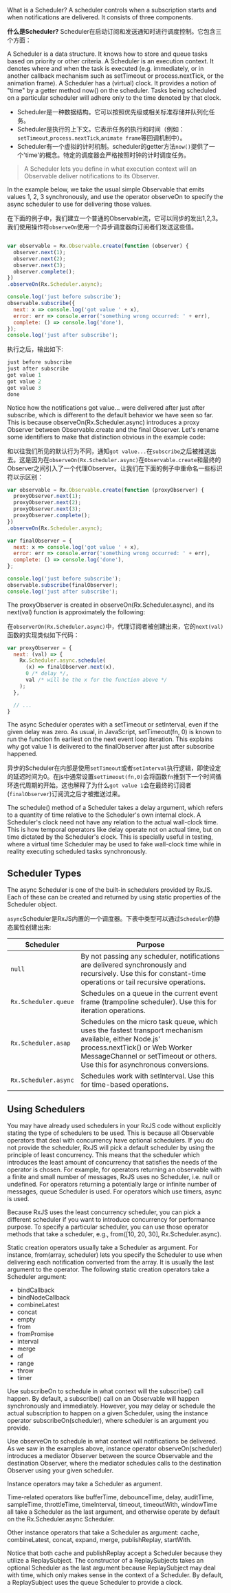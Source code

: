 What is a Scheduler? A scheduler controls when a subscription starts and when notifications are delivered. It consists of three components.

**什么是Scheduler?** Scheduler在启动订阅和发送通知时进行调度控制。它包含三个方面：

A Scheduler is a data structure. It knows how to store and queue tasks based on priority or other criteria.
A Scheduler is an execution context. It denotes where and when the task is executed (e.g. immediately, or in another callback mechanism such as setTimeout or process.nextTick, or the animation frame).
A Scheduler has a (virtual) clock. It provides a notion of "time" by a getter method now() on the scheduler. Tasks being scheduled on a particular scheduler will adhere only to the time denoted by that clock.

- Scheduler是一种数据结构。它可以按照优先级或相关标准存储并队列化任务。
- Scheduler是执行的上下文。它表示任务的执行和时间（例如：`setTimeout`,`process.nextTick`,`animate frame`等回调机制中）。
- Scheduler有一个虚拟的计时机制。scheduler的getter方法`now()`提供了一个'time'的概念。特定的调度器会严格按照时钟的计时调度任务。

>A Scheduler lets you define in what execution context will an Observable deliver notifications to its Observer.



In the example below, we take the usual simple Observable that emits values 1, 2, 3 synchronously, and use the operator observeOn to specify the async scheduler to use for delivering those values.

在下面的例子中，我们建立一个普通的Observable流，它可以同步的发出1,2,3。我们使用操作符`observeOn`使用一个异步调度器向订阅者们发送这些值。

```js

var observable = Rx.Observable.create(function (observer) {
  observer.next(1);
  observer.next(2);
  observer.next(3);
  observer.complete();
})
.observeOn(Rx.Scheduler.async);

console.log('just before subscribe');
observable.subscribe({
  next: x => console.log('got value ' + x),
  error: err => console.error('something wrong occurred: ' + err),
  complete: () => console.log('done'),
});
console.log('just after subscribe');
```

执行之后，输出如下:

```js
just before subscribe
just after subscribe
got value 1
got value 2
got value 3
done
```

Notice how the notifications got value... were delivered after just after subscribe, which is different to the default behavior we have seen so far. This is because observeOn(Rx.Scheduler.async) introduces a proxy Observer between Observable.create and the final Observer. Let's rename some identifiers to make that distinction obvious in the example code:

和以往我们所见的默认行为不同，通知`got value...`在`subscribe`之后被推送出去。这是因为在`observeOn(Rx.Scheduler.async)`在`Observable.create`和最终的Observer之间引入了一个代理Observer。让我们在下面的例子中重命名一些标识符以示区别：

```js
var observable = Rx.Observable.create(function (proxyObserver) {
  proxyObserver.next(1);
  proxyObserver.next(2);
  proxyObserver.next(3);
  proxyObserver.complete();
})
.observeOn(Rx.Scheduler.async);

var finalObserver = {
  next: x => console.log('got value ' + x),
  error: err => console.error('something wrong occurred: ' + err),
  complete: () => console.log('done'),
};

console.log('just before subscribe');
observable.subscribe(finalObserver);
console.log('just after subscribe');
```

The proxyObserver is created in observeOn(Rx.Scheduler.async), and its next(val) function is approximately the following:

在`observerOn(Rx.Scheduler.async)`中，代理订阅者被创建出来，它的`next(val)`函数的实现类似如下代码：

```js
var proxyObserver = {
  next: (val) => {
    Rx.Scheduler.async.schedule(
      (x) => finalObserver.next(x),
      0 /* delay */,
      val /* will be the x for the function above */
    );
  },

  // ...
}

```

The async Scheduler operates with a setTimeout or setInterval, even if the given delay was zero. As usual, in JavaScript, setTimeout(fn, 0) is known to run the function fn earliest on the next event loop iteration. This explains why got value 1 is delivered to the finalObserver after just after subscribe happened.

异步的Scheduler在内部是使用`setTimeout`或者`setInterval`执行逻辑，即使设定的延迟时间为0。在js中通常设置`setTimeout(fn,0)`会将函数`fn`推到下一个时间循环迭代周期的开始。这也解释了为什么`got value 1`会在最终的订阅者(`finalObserver`)订阅流之后才被推送过来。

The schedule() method of a Scheduler takes a delay argument, which refers to a quantity of time relative to the Scheduler's own internal clock. A Scheduler's clock need not have any relation to the actual wall-clock time. This is how temporal operators like delay operate not on actual time, but on time dictated by the Scheduler's clock. This is specially useful in testing, where a virtual time Scheduler may be used to fake wall-clock time while in reality executing scheduled tasks synchronously.

## Scheduler Types

The async Scheduler is one of the built-in schedulers provided by RxJS. Each of these can be created and returned by using static properties of the Scheduler object.

`async`Scheduler是RxJS内置的一个调度器。下表中类型可以通过`Scheduler`的静态属性创建出来:

| Scheduler | Purpose
|--|--
|`null`| By not passing any scheduler, notifications are delivered synchronously and recursively. Use this for constant-time operations or tail recursive operations.
|`Rx.Scheduler.queue` | Schedules on a queue in the current event frame (trampoline scheduler). Use this for iteration operations.
| `Rx.Scheduler.asap` | Schedules on the micro task queue, which uses the fastest transport mechanism available, either Node.js' process.nextTick() or Web Worker MessageChannel or setTimeout or others. Use this for asynchronous conversions.
| `Rx.Scheduler.async` |Schedules work with setInterval. Use this for time-based operations.

## Using Schedulers

You may have already used schedulers in your RxJS code without explicitly stating the type of schedulers to be used. This is because all Observable operators that deal with concurrency have optional schedulers. If you do not provide the scheduler, RxJS will pick a default scheduler by using the principle of least concurrency. This means that the scheduler which introduces the least amount of concurrency that satisfies the needs of the operator is chosen. For example, for operators returning an observable with a finite and small number of messages, RxJS uses no Scheduler, i.e. null or undefined. For operators returning a potentially large or infinite number of messages, queue Scheduler is used. For operators which use timers, async is used.

Because RxJS uses the least concurrency scheduler, you can pick a different scheduler if you want to introduce concurrency for performance purpose. To specify a particular scheduler, you can use those operator methods that take a scheduler, e.g., from([10, 20, 30], Rx.Scheduler.async).

Static creation operators usually take a Scheduler as argument. For instance, from(array, scheduler) lets you specify the Scheduler to use when delivering each notification converted from the array. It is usually the last argument to the operator. The following static creation operators take a Scheduler argument:

- bindCallback
- bindNodeCallback
- combineLatest
- concat
- empty
- from
- fromPromise
- interval
- merge
- of
- range
- throw
- timer

Use subscribeOn to schedule in what context will the subscribe() call happen. By default, a subscribe() call on an Observable will happen synchronously and immediately. However, you may delay or schedule the actual subscription to happen on a given Scheduler, using the instance operator subscribeOn(scheduler), where scheduler is an argument you provide.

Use observeOn to schedule in what context will notifications be delivered. As we saw in the examples above, instance operator observeOn(scheduler) introduces a mediator Observer between the source Observable and the destination Observer, where the mediator schedules calls to the destination Observer using your given scheduler.

Instance operators may take a Scheduler as argument.

Time-related operators like bufferTime, debounceTime, delay, auditTime, sampleTime, throttleTime, timeInterval, timeout, timeoutWith, windowTime all take a Scheduler as the last argument, and otherwise operate by default on the Rx.Scheduler.async Scheduler.

Other instance operators that take a Scheduler as argument: cache, combineLatest, concat, expand, merge, publishReplay, startWith.

Notice that both cache and publishReplay accept a Scheduler because they utilize a ReplaySubject. The constructor of a ReplaySubjects takes an optional Scheduler as the last argument because ReplaySubject may deal with time, which only makes sense in the context of a Scheduler. By default, a ReplaySubject uses the queue Scheduler to provide a clock.